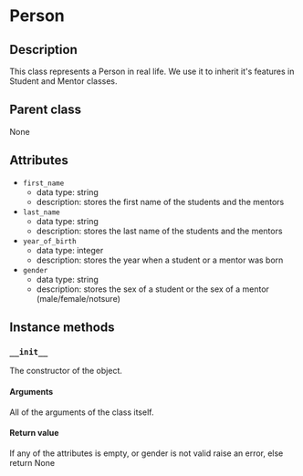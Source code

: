 # Person

## Description
This class represents a Person in real life. We use it to inherit it's features in Student and Mentor classes.

## Parent class
None

## Attributes

* ```first_name```
  * data type: string
  * description: stores the first name of the students and the mentors
* ```last_name```
  * data type: string
  * description: stores the last name of the students and the mentors
* ```year_of_birth```
  * data type: integer
  * description: stores the year when a student or a mentor was born
* ```gender```
  * data type: string
  * description: stores the sex of a student or the sex of a mentor (male/female/notsure)

## Instance methods

### ```__init__```
The constructor of the object.

#### Arguments

All of the arguments of the class itself.

#### Return value
If any of the attributes is empty, or gender is not valid raise an error, else return None
